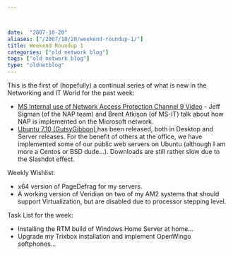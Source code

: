 ```yaml
---



date:  "2007-10-20"
aliases: ["/2007/10/20/weekend-roundup-1/"]
title: Weekend Roundup 1
categories: ["old network blog"]
tags: ["old network blog"]
type: "oldnetblog"
---
```

This is the first of (hopefully) a continual series of what is new in the Networking and IT World for the past week:


<ul>
<li><a href="http://channel9.msdn.com/Showpost.aspx?postid=347154">MS Internal use of Network Access Protection Channel 9 Video</a> - Jeff Sigman (of the NAP team) and Brent Atkison (of MS-IT) talk about how NAP is implemented on the Microsoft network.</li>
<li><a href="http://releases.ubuntu.com/7.10/">Ubuntu 7.10 (GutsyGibbon) </a>has been released, both in Desktop and Server releases.  For the benefit of others at the office, we have implemented some of our public web servers on Ubuntu (although I am more a Centos or BSD dude...).  Downloads are still rather slow due to the Slashdot effect.</li>
</ul>
Weekly Wishlist:


<ul>
<li> x64 version of PageDefrag for my servers.</li>
<li>A working version of Veridian on two of my AM2 systems that should support Virtualization, but are disabled due to processor stepping level.</li>
</ul>
Task List for the week:


<ul>
<li>Installing the RTM build of Windows Home Server at home...</li>
<li>Upgrade my Trixbox installation and implement OpenWingo softphones...</li>
</ul>
